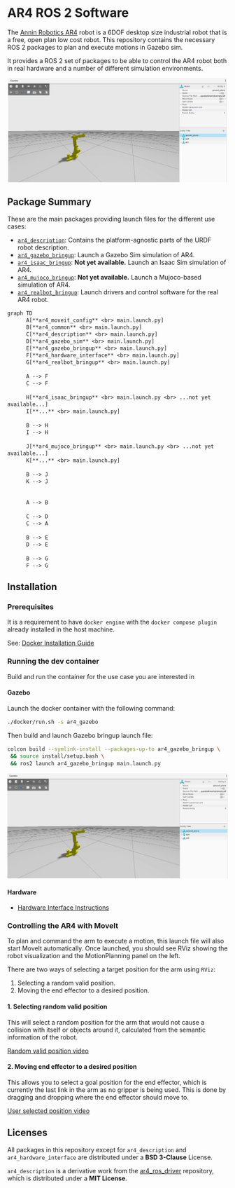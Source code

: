 # AR4 ROS 2 Software

The [Annin Robotics AR4](https://www.anninrobotics.com/) robot is a 6DOF desktop size industrial robot that is a free, open plan low cost robot. This repository contains the necessary ROS 2 packages to plan and execute motions in Gazebo sim.

It provides a ROS 2 set of packages to be able to control the AR4 robot both in real hardware and
a number of different simulation environments.

<p align="center">
  <img src="docs/ar4.png" width=500 />
</p>

## Package Summary

These are the main packages providing launch files for the different use cases:

- [`ar4_description`](./ar4_description): Contains the platform-agnostic parts of the URDF robot description.
- [`ar4_gazebo_bringup`](./ar4_gazebo): Launch a Gazebo Sim simulation of AR4.
- [`ar4_isaac_bringup`](./ar4_gazebo): **Not yet available.** Launch an Isaac Sim simulation of AR4.
- [`ar4_mujoco_bringup`](./ar4_gazebo): **Not yet available.** Launch a Mujoco-based simulation of AR4.
- [`ar4_realbot_bringup`](./ar4_gazebo): Launch drivers and control software for the real AR4 robot.


```mermaid
graph TD
      A[**ar4_moveit_config** <br> main.launch.py]
      B[**ar4_common** <br> main.launch.py]
      C[**ar4_description** <br> main.launch.py]
      D[**ar4_gazebo_sim** <br> main.launch.py]
      E[**ar4_gazebo_bringup** <br> main.launch.py]
      F[**ar4_hardware_interface** <br> main.launch.py]
      G[**ar4_realbot_bringup** <br> main.launch.py]

      A --> F
      C --> F

      H[**ar4_isaac_bringup** <br> main.launch.py <br> ...not yet available...]
      I[**...** <br> main.launch.py]

      B --> H
      I --> H

      J[**ar4_mujoco_bringup** <br> main.launch.py <br> ...not yet available...]
      K[**...** <br> main.launch.py]

      B --> J
      K --> J


      A --> B

      C --> D
      C --> A

      B --> E
      D --> E

      B --> G
      F --> G
```

## Installation

### Prerequisites

It is a requirement to have `docker engine` with the `docker compose plugin` already installed in the host machine.

See: [Docker Installation Guide](https://docs.docker.com/engine/install/ubuntu/)

### Running the dev container

Build and run the container for the use case you are interested in

#### Gazebo

Launch the docker container with the following command:

```bash
./docker/run.sh -s ar4_gazebo
```

Then build and launch Gazebo bringup launch file:

```bash
colcon build --symlink-install --packages-up-to ar4_gazebo_bringup \
 && source install/setup.bash \
 && ros2 launch ar4_gazebo_bringup main.launch.py
```

![Ar4 Gazebo](docs/ar4.png)


#### Hardware

* [Hardware Interface Instructions](ar4_hardware_interface/README.md)


### Controlling the AR4 with MoveIt

To plan and command the arm to execute a motion, this launch file will also start MoveIt automatically. Once launched, you should see RViz showing the robot visualization and the MotionPlanning panel on the left.

There are two ways of selecting a target position for the arm using `RViz`:
1. Selecting a random valid position.
2. Moving the end effector to a desired position.


####  1. Selecting random valid position
This will select a random position for the arm that would not cause a collision with itself or objects around it, calculated from the semantic information of the robot.

[Random valid position video](https://github.com/user-attachments/assets/be9406d2-6589-456c-8ae6-edbbe067b701)


####  2. Moving end effector to a desired position
This allows you to select a goal position for the end effector, which is currently the last link in the arm as no gripper is being used. This is done by dragging and dropping where the end effector should move to.

[User selected position video](https://github.com/user-attachments/assets/a3057320-02ba-4898-8c07-b08d86ec0dcf)


## Licenses

All packages in this repository except for `ar4_description` and `ar4_hardware_interface` are distributed under a **BSD 3-Clause** License.

`ar4_description` is a derivative work from the [ar4_ros_driver](https://github.com/ycheng517/ar4_ros_driver/tree/main/annin_ar4_description) repository, which is distributed under a **MIT License**.
